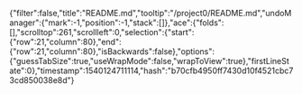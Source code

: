 {"filter":false,"title":"README.md","tooltip":"/project0/README.md","undoManager":{"mark":-1,"position":-1,"stack":[]},"ace":{"folds":[],"scrolltop":261,"scrollleft":0,"selection":{"start":{"row":21,"column":80},"end":{"row":21,"column":80},"isBackwards":false},"options":{"guessTabSize":true,"useWrapMode":false,"wrapToView":true},"firstLineState":0},"timestamp":1540124711114,"hash":"b70cfb4950ff7430d10f4521cbc73cd850038e8d"}
